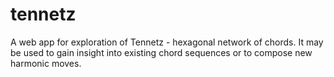 # tennetz
A web app for exploration of Tennetz - hexagonal network of chords. It may be used to gain insight into existing chord sequences or to compose new harmonic moves.
